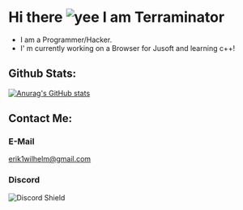 # Hi there ![yee](https://raw.githubusercontent.com/MartinHeinz/MartinHeinz/master/wave.gif) I am Terraminator

- I am a Programmer/Hacker. 
- I' m currently working on a Browser for Jusoft and learning c++!

## Github Stats:
[![Anurag's GitHub stats](https://github-readme-stats.vercel.app/api?username=Terraminator)](https://github.com/anuraghazra/github-readme-stats)



## Contact Me:

### E-Mail
erik1wilhelm@gmail.com

### Discord
![Discord Shield](https://discord.c99.nl/widget/theme-4/583579616749420545.png?style=shield)

